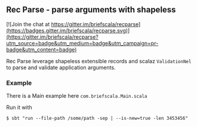 ## Rec Parse - parse arguments with shapeless

[![Join the chat at https://gitter.im/briefscala/recparse](https://badges.gitter.im/briefscala/recparse.svg)](https://gitter.im/briefscala/recparse?utm_source=badge&utm_medium=badge&utm_campaign=pr-badge&utm_content=badge)

Rec Parse leverage shapeless extensible records and scalaz `ValidationNel` to parse and validate application arguments.

### Example

There is a Main example here `com.briefscala.Main.scala`

Run it with

```
$ sbt "run --file-path /some/path -sep | --is-new=true -len 3453456"
```
